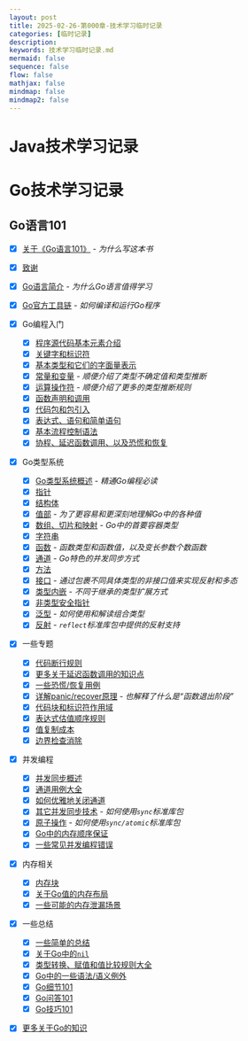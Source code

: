 ```yaml
---
layout: post
title: 2025-02-26-第000章-技术学习临时记录
categories: [临时记录]
description: 
keywords: 技术学习临时记录.md
mermaid: false
sequence: false
flow: false
mathjax: false
mindmap: false
mindmap2: false
---
```

# Java技术学习记录



# Go技术学习记录

## Go语言101

- [x] [关于《Go语言101》](https://gfw.go101.org/article/101-about.html) - *为什么写这本书*
- [x] [致谢](https://gfw.go101.org/article/acknowledgements.html)

- [x] [Go语言简介](https://gfw.go101.org/article/introduction.html) - *为什么Go语言值得学习*
- [x] [Go官方工具链](https://gfw.go101.org/article/go-toolchain.html) - *如何编译和运行Go程序*

- [x] Go编程入门
  - [x] [程序源代码基本元素介绍](https://gfw.go101.org/article/basic-code-elements-introduction.html)
  - [x] [关键字和标识符](https://gfw.go101.org/article/keywords-and-identifiers.html)
  - [x] [基本类型和它们的字面量表示](https://gfw.go101.org/article/basic-types-and-value-literals.html)
  - [x] [常量和变量](https://gfw.go101.org/article/constants-and-variables.html) - *顺便介绍了类型不确定值和类型推断*
  - [x] [运算操作符](https://gfw.go101.org/article/operators.html) - *顺便介绍了更多的类型推断规则*
  - [x] [函数声明和调用](https://gfw.go101.org/article/function-declarations-and-calls.html)
  - [x] [代码包和包引入](https://gfw.go101.org/article/packages-and-imports.html)
  - [x] [表达式、语句和简单语句](https://gfw.go101.org/article/expressions-and-statements.html)
  - [x] [基本流程控制语法](https://gfw.go101.org/article/control-flows.html)
  - [x] [协程、延迟函数调用、以及恐慌和恢复](https://gfw.go101.org/article/control-flows-more.html)

- [x] Go类型系统
  - [x] [Go类型系统概述](https://gfw.go101.org/article/type-system-overview.html) - *精通Go编程必读*
  - [x] [指针](https://gfw.go101.org/article/pointer.html)
  - [x] [结构体](https://gfw.go101.org/article/struct.html)
  - [x] [值部](https://gfw.go101.org/article/value-part.html) - *为了更容易和更深刻地理解Go中的各种值*
  - [x] [数组、切片和映射](https://gfw.go101.org/article/container.html) - *Go中的首要容器类型*
  - [x] [字符串](https://gfw.go101.org/article/string.html)
  - [x] [函数](https://gfw.go101.org/article/function.html) - *函数类型和函数值，以及变长参数个数函数*
  - [x] [通道](https://gfw.go101.org/article/channel.html) - *Go特色的并发同步方式*
  - [x] [方法](https://gfw.go101.org/article/method.html)
  - [x] [接口](https://gfw.go101.org/article/interface.html) - *通过包裹不同具体类型的非接口值来实现反射和多态*
  - [x] [类型内嵌](https://gfw.go101.org/article/type-embedding.html) - *不同于继承的类型扩展方式*
  - [x] [非类型安全指针](https://gfw.go101.org/article/unsafe.html)
  - [x] [泛型](https://gfw.go101.org/article/generic.html) - *如何使用和解读组合类型*
  - [x] [反射](https://gfw.go101.org/article/reflection.html) - *`reflect`标准库包中提供的反射支持*

- [x] 一些专题
  - [x] [代码断行规则](https://gfw.go101.org/article/line-break-rules.html)
  - [x] [更多关于延迟函数调用的知识点](https://gfw.go101.org/article/defer-more.html)
  - [x] [一些恐慌/恢复用例](https://gfw.go101.org/article/panic-and-recover-use-cases.html)
  - [x] [详解panic/recover原理](https://gfw.go101.org/article/panic-and-recover-more.html) - *也解释了什么是“函数退出阶段”*
  - [x] [代码块和标识符作用域](https://gfw.go101.org/article/blocks-and-scopes.html)
  - [x] [表达式估值顺序规则](https://gfw.go101.org/article/evaluation-orders.html)
  - [x] [值复制成本](https://gfw.go101.org/article/value-copy-cost.html)
  - [x] [边界检查消除](https://gfw.go101.org/article/bounds-check-elimination.html)

- [x] 并发编程
  - [x] [并发同步概述](https://gfw.go101.org/article/concurrent-synchronization-overview.html)
  - [x] [通道用例大全](https://gfw.go101.org/article/channel-use-cases.html)
  - [x] [如何优雅地关闭通道](https://gfw.go101.org/article/channel-closing.html)
  - [x] [其它并发同步技术](https://gfw.go101.org/article/concurrent-synchronization-more.html) - *如何使用`sync`标准库包*
  - [x] [原子操作](https://gfw.go101.org/article/concurrent-atomic-operation.html) - *如何使用`sync/atomic`标准库包*
  - [x] [Go中的内存顺序保证](https://gfw.go101.org/article/memory-model.html)
  - [x] [一些常见并发编程错误](https://gfw.go101.org/article/concurrent-common-mistakes.html)

- [x] 内存相关
  - [x] [内存块](https://gfw.go101.org/article/memory-block.html)
  - [x] [关于Go值的内存布局](https://gfw.go101.org/article/memory-layout.html)
  - [x] [一些可能的内存泄漏场景](https://gfw.go101.org/article/memory-leaking.html)

- [x] 一些总结
  - [x] [一些简单的总结](https://gfw.go101.org/article/summaries.html)
  - [x] [关于Go中的`nil`](https://gfw.go101.org/article/nil.html)
  - [x] [类型转换、赋值和值比较规则大全](https://gfw.go101.org/article/value-conversions-assignments-and-comparisons.html)
  - [x] [Go中的一些语法/语义例外](https://gfw.go101.org/article/exceptions.html)
  - [x] [Go细节101](https://gfw.go101.org/article/details.html)
  - [x] [Go问答101](https://gfw.go101.org/article/unofficial-faq.html)
  - [x] [Go技巧101](https://gfw.go101.org/article/tips.html)

- [x] [更多关于Go的知识](https://gfw.go101.org/article/more.html)


